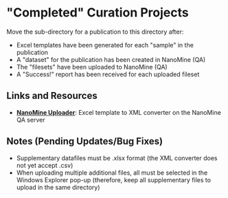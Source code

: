 # "Completed" Curation Projects
Move the sub-directory for a publication to this directory after:
* Excel templates have been generated for each "sample" in the publication
* A "dataset" for the publication has been created in NanoMine (QA)
* The "filesets" have been uploaded to NanoMine (QA)
* A "Success!" report has been received for each uploaded fileset

## Links and Resources
* [**NanoMine Uploader**](https://qa.materialsmine.org/nm#/XMLCONV): Excel template to XML converter on the NanoMine QA server

## Notes (Pending Updates/Bug Fixes)
* Supplementary datafiles must be .xlsx format (the XML converter does not yet accept .csv)
* When uploading multiple additional files, all must be selected in the Windows Explorer pop-up (therefore, keep all supplementary files to upload in the same directory)


